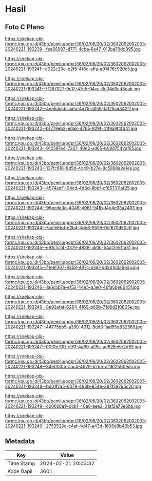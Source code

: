 # Hasil

## Foto C Plano

https://sirekap-obj-formc.kpu.go.id/43bb/pemilu/pdpr/36/02/06/20/02/3602062002005-20240221-193239--fea66007-d771-4cba-8e47-013ba70dd895.jpg

https://sirekap-obj-formc.kpu.go.id/43bb/pemilu/pdpr/36/02/06/20/02/3602062002005-20240221-193241--e022c20e-b2f5-4f8c-affa-a91476c920c5.jpg

https://sirekap-obj-formc.kpu.go.id/43bb/pemilu/pdpr/36/02/06/20/02/3602062002005-20240221-193241--7f267027-9c17-47c5-94cc-6c34d0cd8eab.jpg

https://sirekap-obj-formc.kpu.go.id/43bb/pemilu/pdpr/36/02/06/20/02/3602062002005-20240221-193242--4ee5dccb-aafa-4d75-a056-1af25ab342f7.jpg

https://sirekap-obj-formc.kpu.go.id/43bb/pemilu/pdpr/36/02/06/20/02/3602062002005-20240221-193242--b1279eb3-e0a8-4765-929f-41f9a9f4f641.jpg

https://sirekap-obj-formc.kpu.go.id/43bb/pemilu/pdpr/36/02/06/20/02/3602062002005-20240221-193243--910597e4-7307-40e2-ad65-b09d7542af85.jpg

https://sirekap-obj-formc.kpu.go.id/43bb/pemilu/pdpr/36/02/06/20/02/3602062002005-20240221-193243--137fc618-8d5d-4c49-b27e-8c5898a2e1ee.jpg

https://sirekap-obj-formc.kpu.go.id/43bb/pemilu/pdpr/36/02/06/20/02/3602062002005-20240221-193243--4574abf1-04cd-4d6d-8bbf-cf857311af25.jpg

https://sirekap-obj-formc.kpu.go.id/43bb/pemilu/pdpr/36/02/06/20/02/3602062002005-20240221-193244--96ecde3e-4046-4981-941b-f4c4c93a2493.jpg

https://sirekap-obj-formc.kpu.go.id/43bb/pemilu/pdpr/36/02/06/20/02/3602062002005-20240221-193244--7acfe6bd-e2b4-4de8-9595-0cf670d50cff.jpg

https://sirekap-obj-formc.kpu.go.id/43bb/pemilu/pdpr/36/02/06/20/02/3602062002005-20240221-193245--e61cfc24-0379-4838-ab0b-54af2e51fa31.jpg

https://sirekap-obj-formc.kpu.go.id/43bb/pemilu/pdpr/36/02/06/20/02/3602062002005-20240221-193245--71e6f307-8358-487c-a1a0-dd3d1d4a9e3a.jpg

https://sirekap-obj-formc.kpu.go.id/43bb/pemilu/pdpr/36/02/06/20/02/3602062002005-20240221-193246--1a6cbb7a-ef52-44e5-a3e0-46fa6be6645f.jpg

https://sirekap-obj-formc.kpu.go.id/43bb/pemilu/pdpr/36/02/06/20/02/3602062002005-20240221-193246--8e92efaf-6264-4f69-b69b-71d9d210805e.jpg

https://sirekap-obj-formc.kpu.go.id/43bb/pemilu/pdpr/36/02/06/20/02/3602062002005-20240221-193247--44775bb5-a390-4912-8dd3-1ad95d832569.jpg

https://sirekap-obj-formc.kpu.go.id/43bb/pemilu/pdpr/36/02/06/20/02/3602062002005-20240221-193247--0031e709-c911-4a69-a09c-ae826e6e2d63.jpg

https://sirekap-obj-formc.kpu.go.id/43bb/pemilu/pdpr/36/02/06/20/02/3602062002005-20240221-193248--34e0f30b-aac4-4929-b2b5-af16f2b90edc.jpg

https://sirekap-obj-formc.kpu.go.id/43bb/pemilu/pdpr/36/02/06/20/02/3602062002005-20240221-193248--bd01f2a5-6079-483b-954e-387f28795c20.jpg

https://sirekap-obj-formc.kpu.go.id/43bb/pemilu/pdpr/36/02/06/20/02/3602062002005-20240221-193249--cb0028a9-dbb1-40a8-aee2-01af2a73e6bb.jpg

https://sirekap-obj-formc.kpu.go.id/43bb/pemilu/pdpr/36/02/06/20/02/3602062002005-20240221-193240--2753533c-c4af-4d47-a43d-1606d9b49b53.jpg


## Metadata

| Key        | Value               |
| ---------- | ------------------- |
| Time Stamp | 2024-02-21 20:03:32 |
| Kode Dapil | 3601                |



